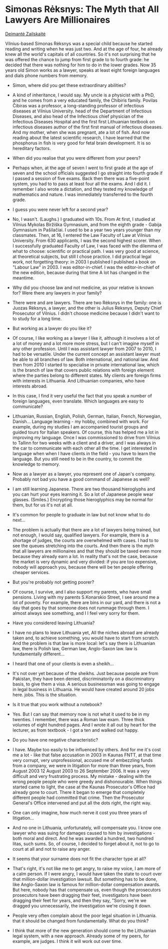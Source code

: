 # Simonas Rėksnys: The Myth that All Lawyers Are Millionaires

[Deimantė Zailskaitė](https://www.respublika.lt/uploads/documents/bj_03_15a.pdf)

Vilnius-based Simonas Rėksnys was a special child because he started reading and writing when he was just two. And at the age of four, he already knew all the world's
capitals of all countries. So it's not surprising that he was offered the chance to jump from first grade to
to fourth grade: he decided that there was nothing for him to do in the lower grades. Now 35 years old
Simon works as a lawyer, speaks at least eight foreign languages and
dials phone numbers from memory.

- Simon, where did you get these
extraordinary abilities?

- A kind of inheritance, I would say.
My uncle is a physicist with a PhD, and he comes from a very educated family, the Chibiris
family. Povilas Čibiras was a professor, a long-standing professor of infectious diseases at Vilnius University.
head of the Department of Infectious Diseases, and also head of the Infectious
chief physician of the Infectious Diseases Hospital and the first
first Lithuanian textbook on infectious diseases
author of the first first manual of infectious diseases. And my mother, when she was pregnant,
ate a lot of fish. And now
reading about the latest scientific research, I have learned that the phosphorus in fish is very good for fetal brain development. It is so
hereditary factors.

- When did you realise that you were different from your peers?

- Perhaps when, at the age of seven
I went to first grade at the age of seven and the school officials suggested I go
straight into fourth grade if I passed
a session of five exams. Back then
there was a five-point system, you had to
to pass at least four
all the exams. And I did it.
I remember I also wrote a dictation, and they tested my knowledge of mathematics and nature. I was immediately transferred
to the fourth grade.

- I guess you were never left for a second year?

- No, I wasn't. (Laughs.)
I graduated with 10s. From
At first, I studied at Vilnius Mykolas
Biržiška Gymnasium, and from the eighth grade - Gabija Gymnasium
in Pašilačiai. I used to be a year
two years younger than my classmates.
Then, at 16, I entered the Law
Faculty of Law at Vilnius University. From
630 applicants, I was the second highest scorer. When I successfully graduated
Faculty of Law, I was faced with the dilemma of what
to choose: scientific or practical
path. I was very good at science, at theoretical subjects, but still
I chose practice. I did practical legal work, not forgetting
theory: in 2003 I published
I published a book on "Labour Law" in 2003. I was editor-in-chief. I was the editor-in-chief of the new edition, because during that time
A lot has changed in the meantime.

- Why did you choose
law and not medicine, as your relative is known for? Were there any lawyers in your family?

- There were and are lawyers. There are two Rėksnys in the family: one is Juozas Rėksnys, a lawyer, and the other is
Julius Rėksnys, Deputy Chief Prosecutor of Vilnius. I didn't choose medicine because I didn't want to
to study for a long time.

- But working as a lawyer
do you like it?

- Of course, I like working as a lawyer
I like it, although it involves a lot of
a lot of money and a lot more
more stress, but I can't imagine myself
in any other profession. Until I was
assistant lawyer from 2007 to
2010, I had to be versatile. Under the current concept
an assistant lawyer must be able to
all branches of law. Both international,
and national law. And then from
2010 I started to specialise
in private international law, which is the branch of law that covers public relations with foreign
element where the parties belong to different states. My clients are foreign firms with interests in Lithuania. And Lithuanian companies,
who have interests abroad.

- In this case, I find it very useful
the fact that you speak a number of foreign languages, even translate. Which languages are easy to
communicate?

- Lithuanian, Russian, English, Polish,
German, Italian, French, Norwegian, Danish... Language learning -
my hobby, combined with work.
For example, during my studies I am
accompanied tourist groups and guided
tours for Italian speakers. Of course, this has helped me a lot in improving my language.
Once I was commissioned to drive from Vilnius to Tallinn for two weeks with a client and a driver, and I was always in the car
to communicate with each other all the time. I get interested in language when
when I have clients in the field -
you have to learn the language. But
you still need to be in the country,
to commit the knowledge to memory.

- Now as a lawyer
as a lawyer, you represent one of Japan's
company. Probably not bad
you have a good command of Japanese as well?

- I am still learning Japanese. There are two
thousand hieroglyphs and you can hurt your eyes learning it. So a lot of Japanese people wear glasses.
(Smiles.) Encrypting those hieroglyphics
may be normal for them, but for us it's
not at all.

- It's common for people to graduate in law but not know what to do next...

- The problem is actually that
there are a lot of lawyers being trained, but not enough, I would say, qualified lawyers. For example, there is a shortage of judges,
the courts are overwhelmed with cases. I had to
to see the queues stretching into the courts. And then there is the myth that all lawyers are millionaires and that they
should be taxed even more because
they already earn a lot. In reality
that's not the case, because the market is very dynamic and very divided: if you are too
expensive, nobody will approach you,
because there will be ten people offering cheaper services.

- But you're probably not getting poorer?

- Of course, I survive, and I also support my parents, who have small pensions. Living with my parents
S.Konarskio Street, I see around me
a lot of poverty. For example, there are bins in our yard, and there is not a day that goes by that someone does not rummage through them.
I almost always see something, and I
I feel very sorry for them.

- Have you considered leaving Lithuania?

- I have no plans to leave Lithuania yet,
All the niches abroad are already taken and,
to achieve something, you would have to start from scratch. And the problem is that
law is more local:
let's say there is Lithuanian law, there is
Polish law, German law, Anglo-Saxon law.
law is fundamentally different...

- I heard that one of your clients is even a sheikh...

- It's not over yet because of the sheikhs. Just because
people are from Pakistan, they
have been denied, discriminatorily
on a discriminatory basis, to give them a visa. A serious businessman was going to engage in legal
business in Lithuania.
He would have created around 20 jobs here.
jobs. This is the situation.

- Is it true that you work without a notebook?

- Yes. But I can say that
memory now is not what it used to be in my twenties. I remember,
there was a Roman law exam.
Three thick volumes of eight hundred pages. And I wrote it all out by heart for the lecturer, as from
textbook - I got a ten and walked out happy.

- Do you have one negative characteristic?

- I have. Maybe too easily
to be influenced by others. And for me it's
cost me a lot - like that false accusation in 2003 in Kaunas
FNTT, at that time very corrupt,
very unprofessional, accused me
of embezzling funds from a company,
we were in litigation for more than three years, from August 2003
12 August 2003 to 26 September 2006.
It was a very difficult and very frustrating process. My mistake -
dealing with the wrong people
people who were greedy and
dishonourable. When things started
came to light, the case at the Kaunas Prosecutor's Office
had already gone to court. There
it began to emerge that completely different people had committed that crime. Then
the Prosecutor General's Office intervened
and put all the dots right,
the right way.

- One can only imagine,
how much nerve it cost you
three years of litigation...

- And no one in Lithuania, unfortunately,
will compensate you. I know one
lawyer who was suing for damages caused to him by investigations -
both moral and direct. And
he was awarded a hundred, two hundred litas, such sums. So, of course, I decided to forget about it, not to go to court at all and
not to raise any anger.

- It seems that your surname does not fit the character type at all?

- That's right, it's not like me
to get angry, to raise my voice, I am more of a calm person. If I were angry,
I would have taken the state to court over that million-dollar investigation
lawsuit. But something has to be done, like Anglo-Saxon law
is famous for million-dollar compensation awards. But here, nobody has that
compensate us, even though the prosecutors
prosecutors have been dragging their feet, investigators have been dragging their feet for years,
and then they say, "Sorry, we're
we dragged you unnecessarily, the investigation
we're closing it down.

- People very often complain about the poor legal situation in Lithuania.
that it should be changed from
fundamentally. What do you think?

- I think that more of the new generation should come to the Lithuanian
legal system, with a new approach. Already some of my peers, for example, are judges.
I think it will work out over time.
